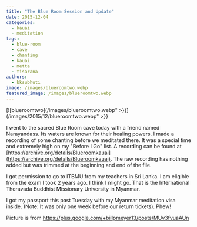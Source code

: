 ```yaml
---
title: "The Blue Room Session and Update"
date: 2015-12-04
categories: 
  - kauai
  - meditation
tags: 
  - blue-room
  - cave
  - chanting
  - kauai
  - metta
  - tisarana
authors: 
  - bksubhuti
image: /images/blueroomtwo.webp
featured_image: /images/blueroomtwo.webp
---
```


[![blueroomtwo](/images/blueroomtwo.webp" >}}](/images/2015/12/blueroomtwo.webp" >}}

I went to the sacred Blue Room cave today with a friend named Narayandass. Its waters are known for their healing powers. I made a recording of some chanting before we meditated there. It was a special time and extremely high on my "Before I Go" list. A recording can be found at [https://archive.org/details/Blueroomkauai](https://archive.org/details/Blueroomkauai). The raw recording has nothing added but was trimmed at the beginning and end of the file.

I got permission to go to ITBMU from my teachers in Sri Lanka. I am eligible from the exam I took 2 years ago. I think I might go. That is the International Theravada Buddhist Missionary University in Myanmar.

I got my passport this past Tuesday with my Myanmar meditation visa inside. (Note: It was only one week before our return tickets). Phew!

Picture is from https://plus.google.com/+billpmeyer13/posts/MUv3fvuaAUn
